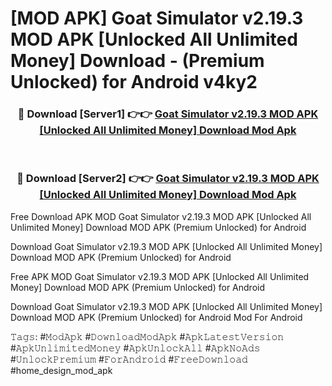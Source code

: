 # [MOD APK] Goat Simulator v2.19.3 MOD APK [Unlocked All Unlimited Money] Download - (Premium Unlocked) for Android v4ky2



<div align="center">
<h3>🔴 Download [Server1] 👉👉 <a href="https://momento.my/?title=Goat_Simulator_v2.19.3_MOD_APK_[Unlocked_All_Unlimited_Money]_Download">Goat Simulator v2.19.3 MOD APK [Unlocked All Unlimited Money] Download Mod Apk</a></h3><br>

<h3>🔴 Download [Server2] 👉👉 <a href="https://momento.my/?title=Goat_Simulator_v2.19.3_MOD_APK_[Unlocked_All_Unlimited_Money]_Download">Goat Simulator v2.19.3 MOD APK [Unlocked All Unlimited Money] Download Mod Apk</a></h3>
</div>



Free Download APK MOD Goat Simulator v2.19.3 MOD APK [Unlocked All Unlimited Money] Download MOD APK (Premium Unlocked) for Android

Download Goat Simulator v2.19.3 MOD APK [Unlocked All Unlimited Money] Download MOD APK (Premium Unlocked) for Android

Free APK MOD Goat Simulator v2.19.3 MOD APK [Unlocked All Unlimited Money] Download MOD APK (Premium Unlocked) for Android

Download Goat Simulator v2.19.3 MOD APK [Unlocked All Unlimited Money] Download MOD APK (Premium Unlocked) for Android Mod For Android

𝚃𝚊𝚐𝚜: #𝙼𝚘𝚍𝙰𝚙𝚔 #𝙳𝚘𝚠𝚗𝚕𝚘𝚊𝚍𝙼𝚘𝚍𝙰𝚙𝚔 #𝙰𝚙𝚔𝙻𝚊𝚝𝚎𝚜𝚝𝚅𝚎𝚛𝚜𝚒𝚘𝚗 #𝙰𝚙𝚔𝚄𝚗𝚕𝚒𝚖𝚒𝚝𝚎𝚍𝙼𝚘𝚗𝚎𝚢 #𝙰𝚙𝚔𝚄𝚗𝚕𝚘𝚌𝚔𝙰𝚕𝚕 #𝙰𝚙𝚔𝙽𝚘𝙰𝚍𝚜 #𝚄𝚗𝚕𝚘𝚌𝚔𝙿𝚛𝚎𝚖𝚒𝚞𝚖 #𝙵𝚘𝚛𝙰𝚗𝚍𝚛𝚘𝚒𝚍 #𝙵𝚛𝚎𝚎𝙳𝚘𝚠𝚗𝚕𝚘𝚊𝚍 #home_design_mod_apk
